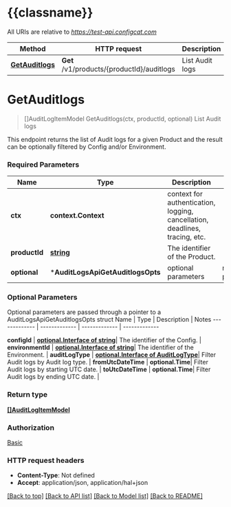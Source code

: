 # {{classname}}

All URIs are relative to *https://test-api.configcat.com*

Method | HTTP request | Description
------------- | ------------- | -------------
[**GetAuditlogs**](AuditLogsApi.md#GetAuditlogs) | **Get** /v1/products/{productId}/auditlogs | List Audit logs

# **GetAuditlogs**
> []AuditLogItemModel GetAuditlogs(ctx, productId, optional)
List Audit logs

This endpoint returns the list of Audit logs for a given Product  and the result can be optionally filtered by Config and/or Environment.

### Required Parameters

Name | Type | Description  | Notes
------------- | ------------- | ------------- | -------------
 **ctx** | **context.Context** | context for authentication, logging, cancellation, deadlines, tracing, etc.
  **productId** | [**string**](.md)| The identifier of the Product. | 
 **optional** | ***AuditLogsApiGetAuditlogsOpts** | optional parameters | nil if no parameters

### Optional Parameters
Optional parameters are passed through a pointer to a AuditLogsApiGetAuditlogsOpts struct
Name | Type | Description  | Notes
------------- | ------------- | ------------- | -------------

 **configId** | [**optional.Interface of string**](.md)| The identifier of the Config. | 
 **environmentId** | [**optional.Interface of string**](.md)| The identifier of the Environment. | 
 **auditLogType** | [**optional.Interface of AuditLogType**](.md)| Filter Audit logs by Audit log type. | 
 **fromUtcDateTime** | **optional.Time**| Filter Audit logs by starting UTC date. | 
 **toUtcDateTime** | **optional.Time**| Filter Audit logs by ending UTC date. | 

### Return type

[**[]AuditLogItemModel**](AuditLogItemModel.md)

### Authorization

[Basic](../README.md#Basic)

### HTTP request headers

 - **Content-Type**: Not defined
 - **Accept**: application/json, application/hal+json

[[Back to top]](#) [[Back to API list]](../README.md#documentation-for-api-endpoints) [[Back to Model list]](../README.md#documentation-for-models) [[Back to README]](../README.md)

